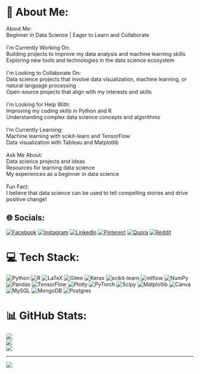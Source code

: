 # 💫 About Me:
About Me:<br>Beginner in Data Science | Eager to Learn and Collaborate<br><br>I'm Currently Working On:<br> Building projects to improve my data analysis and machine learning skills<br> Exploring new tools and technologies in the data science ecosystem<br><br>I'm Looking to Collaborate On:<br> Data science projects that involve data visualization, machine learning, or natural language processing<br> Open-source projects that align with my interests and skills<br><br>I'm Looking for Help With:<br> Improving my coding skills in Python and R<br> Understanding complex data science concepts and algorithms<br><br>I'm Currently Learning:<br> Machine learning with scikit-learn and TensorFlow<br> Data visualization with Tableau and Matplotlib<br><br>Ask Me About:<br> Data science projects and ideas<br> Resources for learning data science<br> My experiences as a beginner in data science<br><br>Fun Fact:<br>I believe that data science can be used to tell compelling stories and drive positive change!<br>


## 🌐 Socials:
[![Facebook](https://img.shields.io/badge/Facebook-%231877F2.svg?logo=Facebook&logoColor=white)](https://facebook.com/zaynabzya) [![Instagram](https://img.shields.io/badge/Instagram-%23E4405F.svg?logo=Instagram&logoColor=white)](https://instagram.com/zaynabzya) [![LinkedIn](https://img.shields.io/badge/LinkedIn-%230077B5.svg?logo=linkedin&logoColor=white)](https://linkedin.com/in/zaynabzya) [![Pinterest](https://img.shields.io/badge/Pinterest-%23E60023.svg?logo=Pinterest&logoColor=white)](https://pinterest.com/zaynabzya) [![Quora](https://img.shields.io/badge/Quora-%23B92B27.svg?logo=Quora&logoColor=white)](https://quora.com/profile/zaynabzya) [![Reddit](https://img.shields.io/badge/Reddit-%23FF4500.svg?logo=Reddit&logoColor=white)](https://reddit.com/user/zaynabzya) 

# 💻 Tech Stack:
![Python](https://img.shields.io/badge/python-3670A0?style=for-the-badge&logo=python&logoColor=ffdd54) ![R](https://img.shields.io/badge/r-%23276DC3.svg?style=for-the-badge&logo=r&logoColor=white) ![LaTeX](https://img.shields.io/badge/latex-%23008080.svg?style=for-the-badge&logo=latex&logoColor=white) ![Gitee](https://img.shields.io/badge/Gitee-C71D23?style=for-the-badge&logo=gitee&logoColor=white) ![Keras](https://img.shields.io/badge/Keras-%23D00000.svg?style=for-the-badge&logo=Keras&logoColor=white) ![scikit-learn](https://img.shields.io/badge/scikit--learn-%23F7931E.svg?style=for-the-badge&logo=scikit-learn&logoColor=white) ![mlflow](https://img.shields.io/badge/mlflow-%23d9ead3.svg?style=for-the-badge&logo=numpy&logoColor=blue) ![NumPy](https://img.shields.io/badge/numpy-%23013243.svg?style=for-the-badge&logo=numpy&logoColor=white) ![Pandas](https://img.shields.io/badge/pandas-%23150458.svg?style=for-the-badge&logo=pandas&logoColor=white) ![TensorFlow](https://img.shields.io/badge/TensorFlow-%23FF6F00.svg?style=for-the-badge&logo=TensorFlow&logoColor=white) ![Plotly](https://img.shields.io/badge/Plotly-%233F4F75.svg?style=for-the-badge&logo=plotly&logoColor=white) ![PyTorch](https://img.shields.io/badge/PyTorch-%23EE4C2C.svg?style=for-the-badge&logo=PyTorch&logoColor=white) ![Scipy](https://img.shields.io/badge/SciPy-%230C55A5.svg?style=for-the-badge&logo=scipy&logoColor=%white) ![Matplotlib](https://img.shields.io/badge/Matplotlib-%23ffffff.svg?style=for-the-badge&logo=Matplotlib&logoColor=black) ![Canva](https://img.shields.io/badge/Canva-%2300C4CC.svg?style=for-the-badge&logo=Canva&logoColor=white) ![MySQL](https://img.shields.io/badge/mysql-4479A1.svg?style=for-the-badge&logo=mysql&logoColor=white) ![MongoDB](https://img.shields.io/badge/MongoDB-%234ea94b.svg?style=for-the-badge&logo=mongodb&logoColor=white) ![Postgres](https://img.shields.io/badge/postgres-%23316192.svg?style=for-the-badge&logo=postgresql&logoColor=white)
# 📊 GitHub Stats:
![](https://github-readme-stats.vercel.app/api?username=zaynabzya&theme=dark&hide_border=false&include_all_commits=false&count_private=false)<br/>
![](https://github-readme-streak-stats.herokuapp.com/?user=zaynabzya&theme=dark&hide_border=false)<br/>
![](https://github-readme-stats.vercel.app/api/top-langs/?username=zaynabzya&theme=dark&hide_border=false&include_all_commits=false&count_private=false&layout=compact)

---
[![](https://visitcount.itsvg.in/api?id=zaynabzya&icon=0&color=0)](https://visitcount.itsvg.in)

<!-- Proudly created with GPRM ( https://gprm.itsvg.in ) -->
